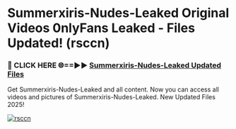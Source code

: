# Summerxiris-Nudes-Leaked Original Videos 0nlyFans Leaked - Files Updated! (rsccn)

<h3>🔴 CLICK HERE 🌐==►► <a href="https://tinyurl.com/yc6ubb5a" rel="nofollow">Summerxiris-Nudes-Leaked Updated Files</a></h3>

Get Summerxiris-Nudes-Leaked and all content. Now you can access all videos and pictures of Summerxiris-Nudes-Leaked. New Updated Files 2025!

[![rsccn](https://i.imgur.com/7eu0CRL.gif)](https://tinyurl.com/yc6ubb5a)
